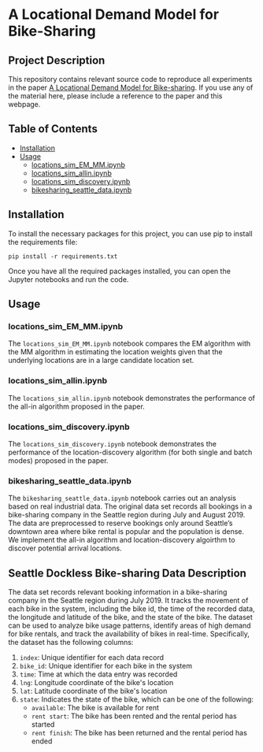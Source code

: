 # A Locational Demand Model for Bike-Sharing

## Project Description
This repository contains relevant source code to reproduce all experiments in the paper [A Locational Demand Model for Bike-sharing](https://papers.ssrn.com/sol3/papers.cfm?abstract_id=3311371). If you use any of the material here, please include a reference to the paper and this webpage.


## Table of Contents

- [Installation](#installation)
- [Usage](#usage)
  - [locations_sim_EM_MM.ipynb](#locations_sim_em_mmipynb)
  - [locations_sim_allin.ipynb](#locations_sim_allinipynb)
  - [locations_sim_discovery.ipynb](#locations_sim_discoveryipynb)
  - [bikesharing_seattle_data.ipynb](#bikesharing_seattle_dataipynb)

## Installation

To install the necessary packages for this project, you can use pip to install the requirements file:
```
pip install -r requirements.txt
```
Once you have all the required packages installed, you can open the Jupyter notebooks and run the code.

## Usage

### locations_sim_EM_MM.ipynb

The `locations_sim_EM_MM.ipynb` notebook compares the EM algorithm with the MM algorithm in estimating the location weights given that the underlying locations are in a large candidate location set. 

### locations_sim_allin.ipynb

The `locations_sim_allin.ipynb` notebook demonstrates the performance of the all-in algorithm proposed in the paper. 

### locations_sim_discovery.ipynb

The `locations_sim_discovery.ipynb` notebook demonstrates the performance of the location-discovery algorithm (for both single and batch modes) proposed in the paper. 

### bikesharing_seattle_data.ipynb

The `bikesharing_seattle_data.ipynb` notebook carries out an analysis based on real industrial data. The original data set records all bookings in a bike-sharing company in the Seattle region during July and August 2019. The data are preprocessed to reserve bookings only around Seattle’s downtown area where bike rental is
popular and the population is dense. We implement the all-in algorithm and location-discovery algoirthm to discover potential arrival locations. 

## Seattle Dockless Bike-sharing Data Description

The data set records relevant booking information in a bike-sharing company in the Seattle region during July 2019. It tracks the movement of each bike in the system, including the bike id, the time of the recorded data, the longitude and latitude of the bike, and the state of the bike. The dataset can be used to analyze bike usage patterns, identify areas of high demand for bike rentals, and track the availability of bikes in real-time. Specifically, the dataset has the following columns:

1. `index`: Unique identifier for each data record
2. `bike_id`: Unique identifier for each bike in the system
3. `time`: Time at which the data entry was recorded
4. `lng`: Longitude coordinate of the bike's location
5. `lat`: Latitude coordinate of the bike's location
6. `state`: Indicates the state of the bike, which can be one of the following:
   - `available`: The bike is available for rent
   - `rent start`: The bike has been rented and the rental period has started
   - `rent finish`: The bike has been returned and the rental period has ended
